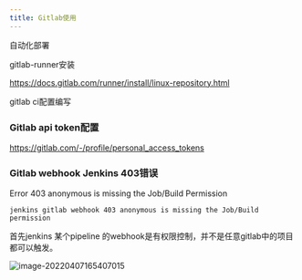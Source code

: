 ```yaml
---
title: Gitlab使用
---
```


自动化部署

gitlab-runner安装

https://docs.gitlab.com/runner/install/linux-repository.html



gitlab ci配置编写





### Gitlab api token配置

https://gitlab.com/-/profile/personal_access_tokens



### Gitlab webhook Jenkins 403错误

Error 403 anonymous is missing the Job/Build Permission

```
jenkins gitlab webhook 403 anonymous is missing the Job/Build permission
```

首先jenkins 某个pipeline 的webhook是有权限控制，并不是任意gitlab中的项目都可以触发。

![image-20220407165407015](https://minimax-1256590847.cos.ap-shanghai.myqcloud.com/img/image-20220407165407015.png)
